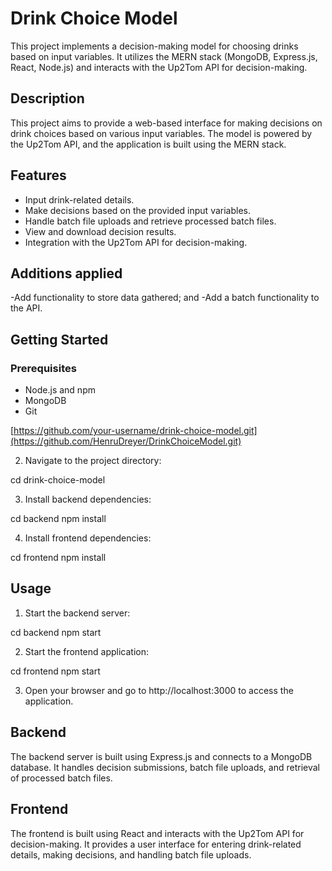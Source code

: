 # Drink Choice Model

This project implements a decision-making model for choosing drinks based on input variables. It utilizes the MERN stack (MongoDB, Express.js, React, Node.js) and interacts with the Up2Tom API for decision-making.

## Description

This project aims to provide a web-based interface for making decisions on drink choices based on various input variables. The model is powered by the Up2Tom API, and the application is built using the MERN stack.

## Features

- Input drink-related details.
- Make decisions based on the provided input variables.
- Handle batch file uploads and retrieve processed batch files.
- View and download decision results.
- Integration with the Up2Tom API for decision-making.

## Additions applied

-Add functionality to store data gathered; and
-Add a batch functionality to the API.

## Getting Started

### Prerequisites

- Node.js and npm
- MongoDB
- Git

[https://github.com/your-username/drink-choice-model.git](https://github.com/HenruDreyer/DrinkChoiceModel.git)


2. Navigate to the project directory:

cd drink-choice-model

3. Install backend dependencies:

cd backend
npm install

4. Install frontend dependencies:

cd frontend
npm install


## Usage

1. Start the backend server:

cd backend
npm start


2. Start the frontend application:

cd frontend
npm start


3. Open your browser and go to http://localhost:3000 to access the application.

## Backend

The backend server is built using Express.js and connects to a MongoDB database. It handles decision submissions, batch file uploads, and retrieval of processed batch files.

## Frontend

The frontend is built using React and interacts with the Up2Tom API for decision-making. It provides a user interface for entering drink-related details, making decisions, and handling batch file uploads.


